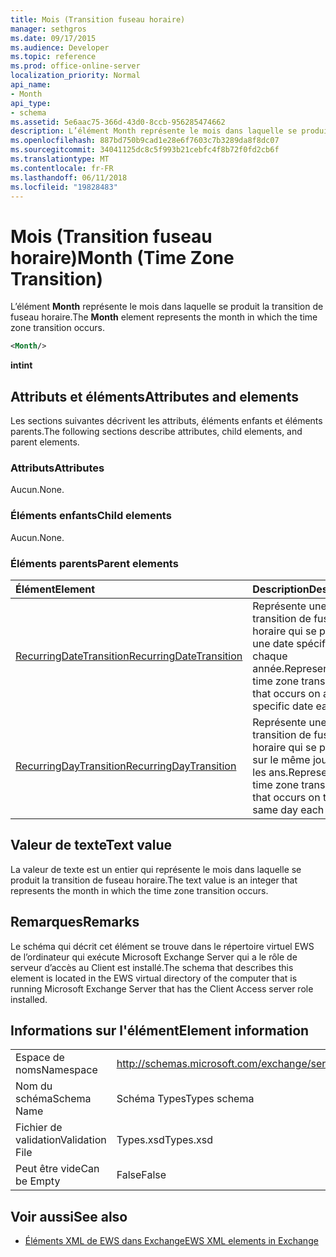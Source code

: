 ```yaml
---
title: Mois (Transition fuseau horaire)
manager: sethgros
ms.date: 09/17/2015
ms.audience: Developer
ms.topic: reference
ms.prod: office-online-server
localization_priority: Normal
api_name:
- Month
api_type:
- schema
ms.assetid: 5e6aac75-366d-43d0-8ccb-956285474662
description: L’élément Month représente le mois dans laquelle se produit la transition de fuseau horaire.
ms.openlocfilehash: 887bd750b9cad1e28e6f7603c7b3289da8f8dc07
ms.sourcegitcommit: 34041125dc8c5f993b21cebfc4f8b72f0fd2cb6f
ms.translationtype: MT
ms.contentlocale: fr-FR
ms.lasthandoff: 06/11/2018
ms.locfileid: "19828483"
---
```

# <a name="month-time-zone-transition"></a><span data-ttu-id="2aa6a-103">Mois (Transition fuseau horaire)</span><span class="sxs-lookup"><span data-stu-id="2aa6a-103">Month (Time Zone Transition)</span></span>

<span data-ttu-id="2aa6a-104">L’élément **Month** représente le mois dans laquelle se produit la transition de fuseau horaire.</span><span class="sxs-lookup"><span data-stu-id="2aa6a-104">The **Month** element represents the month in which the time zone transition occurs.</span></span> 
  
```xml
<Month/>
```

 <span data-ttu-id="2aa6a-105">**int**</span><span class="sxs-lookup"><span data-stu-id="2aa6a-105">**int**</span></span>
## <a name="attributes-and-elements"></a><span data-ttu-id="2aa6a-106">Attributs et éléments</span><span class="sxs-lookup"><span data-stu-id="2aa6a-106">Attributes and elements</span></span>

<span data-ttu-id="2aa6a-107">Les sections suivantes décrivent les attributs, éléments enfants et éléments parents.</span><span class="sxs-lookup"><span data-stu-id="2aa6a-107">The following sections describe attributes, child elements, and parent elements.</span></span>
  
### <a name="attributes"></a><span data-ttu-id="2aa6a-108">Attributs</span><span class="sxs-lookup"><span data-stu-id="2aa6a-108">Attributes</span></span>

<span data-ttu-id="2aa6a-109">Aucun.</span><span class="sxs-lookup"><span data-stu-id="2aa6a-109">None.</span></span>
  
### <a name="child-elements"></a><span data-ttu-id="2aa6a-110">Éléments enfants</span><span class="sxs-lookup"><span data-stu-id="2aa6a-110">Child elements</span></span>

<span data-ttu-id="2aa6a-111">Aucun.</span><span class="sxs-lookup"><span data-stu-id="2aa6a-111">None.</span></span>
  
### <a name="parent-elements"></a><span data-ttu-id="2aa6a-112">Éléments parents</span><span class="sxs-lookup"><span data-stu-id="2aa6a-112">Parent elements</span></span>

|<span data-ttu-id="2aa6a-113">**Élément**</span><span class="sxs-lookup"><span data-stu-id="2aa6a-113">**Element**</span></span>|<span data-ttu-id="2aa6a-114">**Description**</span><span class="sxs-lookup"><span data-stu-id="2aa6a-114">**Description**</span></span>|
|:-----|:-----|
|[<span data-ttu-id="2aa6a-115">RecurringDateTransition</span><span class="sxs-lookup"><span data-stu-id="2aa6a-115">RecurringDateTransition</span></span>](recurringdatetransition.md) <br/> |<span data-ttu-id="2aa6a-116">Représente une transition de fuseau horaire qui se produit à une date spécifique chaque année.</span><span class="sxs-lookup"><span data-stu-id="2aa6a-116">Represents a time zone transition that occurs on a specific date each year.</span></span>  <br/> |
|[<span data-ttu-id="2aa6a-117">RecurringDayTransition</span><span class="sxs-lookup"><span data-stu-id="2aa6a-117">RecurringDayTransition</span></span>](recurringdaytransition.md) <br/> |<span data-ttu-id="2aa6a-118">Représente une transition de fuseau horaire qui se produit sur le même jour tous les ans.</span><span class="sxs-lookup"><span data-stu-id="2aa6a-118">Represents a time zone transition that occurs on the same day each year.</span></span>  <br/> |
   
## <a name="text-value"></a><span data-ttu-id="2aa6a-119">Valeur de texte</span><span class="sxs-lookup"><span data-stu-id="2aa6a-119">Text value</span></span>

<span data-ttu-id="2aa6a-120">La valeur de texte est un entier qui représente le mois dans laquelle se produit la transition de fuseau horaire.</span><span class="sxs-lookup"><span data-stu-id="2aa6a-120">The text value is an integer that represents the month in which the time zone transition occurs.</span></span>
  
## <a name="remarks"></a><span data-ttu-id="2aa6a-121">Remarques</span><span class="sxs-lookup"><span data-stu-id="2aa6a-121">Remarks</span></span>

<span data-ttu-id="2aa6a-122">Le schéma qui décrit cet élément se trouve dans le répertoire virtuel EWS de l’ordinateur qui exécute Microsoft Exchange Server qui a le rôle de serveur d’accès au Client est installé.</span><span class="sxs-lookup"><span data-stu-id="2aa6a-122">The schema that describes this element is located in the EWS virtual directory of the computer that is running Microsoft Exchange Server that has the Client Access server role installed.</span></span>
  
## <a name="element-information"></a><span data-ttu-id="2aa6a-123">Informations sur l'élément</span><span class="sxs-lookup"><span data-stu-id="2aa6a-123">Element information</span></span>

|||
|:-----|:-----|
|<span data-ttu-id="2aa6a-124">Espace de noms</span><span class="sxs-lookup"><span data-stu-id="2aa6a-124">Namespace</span></span>  <br/> |http://schemas.microsoft.com/exchange/services/2006/types  <br/> |
|<span data-ttu-id="2aa6a-125">Nom du schéma</span><span class="sxs-lookup"><span data-stu-id="2aa6a-125">Schema Name</span></span>  <br/> |<span data-ttu-id="2aa6a-126">Schéma Types</span><span class="sxs-lookup"><span data-stu-id="2aa6a-126">Types schema</span></span>  <br/> |
|<span data-ttu-id="2aa6a-127">Fichier de validation</span><span class="sxs-lookup"><span data-stu-id="2aa6a-127">Validation File</span></span>  <br/> |<span data-ttu-id="2aa6a-128">Types.xsd</span><span class="sxs-lookup"><span data-stu-id="2aa6a-128">Types.xsd</span></span>  <br/> |
|<span data-ttu-id="2aa6a-129">Peut être vide</span><span class="sxs-lookup"><span data-stu-id="2aa6a-129">Can be Empty</span></span>  <br/> |<span data-ttu-id="2aa6a-130">False</span><span class="sxs-lookup"><span data-stu-id="2aa6a-130">False</span></span>  <br/> |
   
## <a name="see-also"></a><span data-ttu-id="2aa6a-131">Voir aussi</span><span class="sxs-lookup"><span data-stu-id="2aa6a-131">See also</span></span>



- [<span data-ttu-id="2aa6a-132">Éléments XML de EWS dans Exchange</span><span class="sxs-lookup"><span data-stu-id="2aa6a-132">EWS XML elements in Exchange</span></span>](ews-xml-elements-in-exchange.md)

